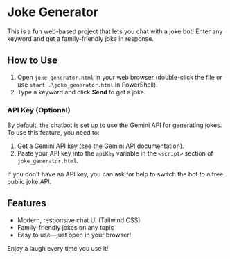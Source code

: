 ﻿# Joke Generator

This is a fun web-based project that lets you chat with a joke bot! Enter any keyword and get a family-friendly joke in response.

## How to Use

1. Open `joke_generator.html` in your web browser (double-click the file or use `start .\joke_generator.html` in PowerShell).
2. Type a keyword and click **Send** to get a joke.

### API Key (Optional)
By default, the chatbot is set up to use the Gemini API for generating jokes. To use this feature, you need to:

1. Get a Gemini API key (see the Gemini API documentation).
2. Paste your API key into the `apiKey` variable in the `<script>` section of `joke_generator.html`.

If you don't have an API key, you can ask for help to switch the bot to a free public joke API.

## Features
- Modern, responsive chat UI (Tailwind CSS)
- Family-friendly jokes on any topic
- Easy to use—just open in your browser!


Enjoy a laugh every time you use it!
